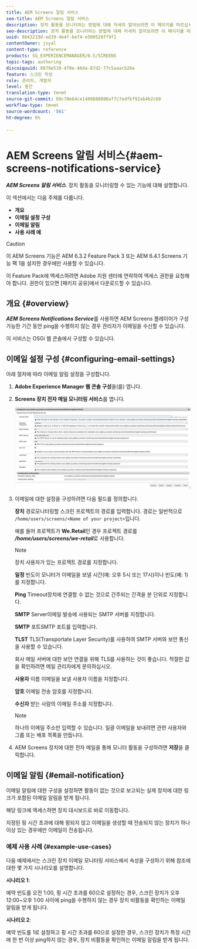 ```yaml
---
title: AEM Screens 알림 서비스
seo-title: AEM Screens 알림 서비스
description: 장치 활동을 모니터하는 방법에 대해 자세히 알아보려면 이 페이지를 따르십시오.
seo-description: 장치 활동을 모니터하는 방법에 대해 자세히 알아보려면 이 페이지를 따르십시오.
uuid: 9843219d-ed39-4e4f-bef4-e500528ff9f1
contentOwner: jsyal
content-type: reference
products: SG_EXPERIENCEMANAGER/6.5/SCREENS
topic-tags: authoring
discoiquuid: 8879e510-4f0e-46da-87d2-77c5aaacb26e
feature: 스크린 작성
role: 관리자, 개발자
level: 중간
translation-type: tm+mt
source-git-commit: 89c70e64ce1409888800af7c7edfbf92ab4b2c68
workflow-type: tm+mt
source-wordcount: '561'
ht-degree: 6%

---
```



# AEM Screens 알림 서비스{#aem-screens-notifications-service}

<!--removed from metadata: admitteddomains: @adobe.com;@caesars.com-->

***AEM Screens 알림 서비스***. 장치 활동을 모니터링할 수 있는 기능에 대해 설명합니다.

이 섹션에서는 다음 주제를 다룹니다.

* **개요**
* **이메일 설정 구성**
* **이메일 알림**
* **사용 사례 예**

>[!CAUTION]
>
>이 AEM Screens 기능은 AEM 6.3.2 Feature Pack 3 또는 AEM 6.4.1 Screens 기능 팩 1을 설치한 경우에만 사용할 수 있습니다.
>
>이 Feature Pack에 액세스하려면 Adobe 지원 센터에 연락하여 액세스 권한을 요청해야 합니다. 권한이 있으면 [패키지 공유]에서 다운로드할 수 있습니다.

## 개요 {#overview}

***AEM Screens Notifications Service***&#x200B;를 사용하면 AEM Screens 플레이어가 구성 가능한 기간 동안 ping을 수행하지 않는 경우 관리자가 이메일을 수신할 수 있습니다.

이 서비스는 OSGi 웹 콘솔에서 구성할 수 있습니다.

## 이메일 설정 구성 {#configuring-email-settings}

아래 절차에 따라 이메일 알림 설정을 구성합니다.

1. **Adobe Experience Manager 웹 콘솔 구성**&#x200B;을(를) 엽니다.
1. **Screens 장치 전자 메일 모니터링 서비스**&#x200B;를 엽니다.

   ![screen_shot_2018-04-26at44602pm](assets/screen_shot_2018-04-26at44602pm.png)

1. 이메일에 대한 설정을 구성하려면 다음 필드를 정의합니다.

   **장치** 경로모니터링할 스크린 프로젝트의 경로를 입력합니다. 경로는 일반적으로 `/home/users/screens/<Name of your project>`입니다.

   예를 들어 프로젝트가 **We.Retail**&#x200B;인 경우 프로젝트 경로를 ***/home/users/screens/we-retail***&#x200B;로 사용합니다.

   >[!NOTE]
   >
   >장치 사용자가 있는 프로젝트 경로를 지정합니다.

   **일정** 빈도이 모니터가 이메일을 보낼 시간(예: 오후 5시 또는 17시)이나 빈도(예: 1)를 지정합니다.

   **Ping** Timeout장치에 연결할 수 없는 것으로 간주되는 간격을 분 단위로 지정합니다.

   **SMTP** Server이메일 발송에 사용되는 SMTP 서버를 지정합니다.

   **SMTP** 포트SMTP 포트를 입력합니다.

   **TLST** TLS(Transportate Layer Security)를 사용하여 SMTP 서버와 보안 통신을 사용할 수 있습니다.

   회사 메일 서버에 대한 보안 연결을 위해 TLS를 사용하는 것이 좋습니다. 적절한 값을 확인하려면 메일 관리자에게 문의하십시오.

   **사용자** 이름 이메일을 보낼 사용자 이름을 지정합니다.

   **암호** 이메일 전송 암호를 지정합니다.

   **수신자** 받는 사람의 이메일 주소를 지정합니다.

   >[!NOTE]
   >
   >하나의 이메일 주소만 입력할 수 있습니다. 일괄 이메일을 보내려면 관련 사용자와 그룹 또는 배포 목록을 만듭니다.

1. AEM Screens 장치에 대한 전자 메일을 통해 모니터 활동을 구성하려면 **저장**&#x200B;을 클릭합니다.

## 이메일 알림 {#email-notification}

이메일 알림에 대한 구성을 설정하면 활동이 없는 것으로 보고되는 실제 장치에 대한 링크가 포함된 이메일 알림을 받게 됩니다.

해당 링크에 액세스하면 장치 대시보드로 바로 이동합니다.

지정된 핑 시간 초과에 대해 핑되지 않고 이메일을 생성할 때 전송되지 않는 장치가 하나 이상 있는 경우에만 이메일이 전송됩니다.

### 예제 사용 사례 {#example-use-cases}

다음 예제에서는 스크린 장치 이메일 모니터링 서비스에서 속성을 구성하기 위해 참조에 대한 몇 가지 시나리오를 설명합니다.

**시나리오 1**:

예약 빈도를 오전 1:00, 핑 시간 초과를 60으로 설정하는 경우, 스크린 장치가 오후 12:00~오후 1:00 사이에 ping을 수행하지 않는 경우 장치 비활동을 확인하는 이메일 알림을 받게 됩니다.

**시나리오 2**:

예약 빈도를 1로 설정하고 핑 시간 초과를 60으로 설정한 경우, 스크린 장치가 특정 시간에 한 번 이상 ping하지 않는 경우, 장치 비활동을 확인하는 이메일 알림을 받게 됩니다.
